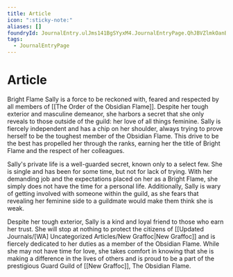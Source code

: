 ```yaml
---
title: Article
icon: ":sticky-note:"
aliases: []
foundryId: JournalEntry.ulJms141BgSYyxM4.JournalEntryPage.QhJBVZlmkOanByj4
tags:
  - JournalEntryPage
---
```


# Article
Bright Flame Sally is a force to be reckoned with, feared and respected by all members of [[The Order of the Obsidian Flame]]. Despite her tough exterior and masculine demeanor, she harbors a secret that she only reveals to those outside of the guild: her love of all things feminine. Sally is fiercely independent and has a chip on her shoulder, always trying to prove herself to be the toughest member of the Obsidian Flame. This drive to be the best has propelled her through the ranks, earning her the title of Bright Flame and the respect of her colleagues.

Sally's private life is a well-guarded secret, known only to a select few. She is single and has been for some time, but not for lack of trying. With her demanding job and the expectations placed on her as a Bright Flame, she simply does not have the time for a personal life. Additionally, Sally is wary of getting involved with someone within the guild, as she fears that revealing her feminine side to a guildmate would make them think she is weak.

Despite her tough exterior, Sally is a kind and loyal friend to those who earn her trust. She will stop at nothing to protect the citizens of [[Updated Journals/[WA] Uncategorized Articles/New Graffoc|New Graffoc]] and is fiercely dedicated to her duties as a member of the Obsidian Flame. While she may not have time for love, she takes comfort in knowing that she is making a difference in the lives of others and is proud to be a part of the prestigious Guard Guild of [[New Graffoc]], The Obsidian Flame.